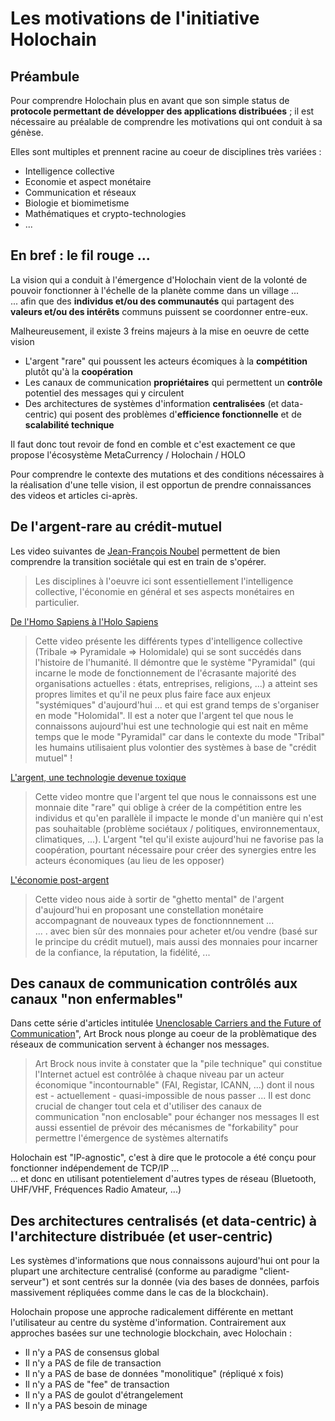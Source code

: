 # Les motivations de l'initiative Holochain

## Préambule
Pour comprendre Holochain plus en avant que son simple status de __protocole permettant de développer des applications distribuées__ ; il est nécessaire au préalable de comprendre les motivations qui ont conduit à sa génèse.

Elles sont multiples et prennent racine au coeur de disciplines très variées : 
* Intelligence collective
* Economie et aspect monétaire
* Communication et réseaux
* Biologie et biomimetisme
* Mathématiques et crypto-technologies
* ...


## En bref : le fil rouge ...
La vision qui a conduit à l'émergence d'Holochain vient de la volonté de pouvoir fonctionner à l'échelle de la planète comme dans un village ...    
... afin que des __individus et/ou des communautés__ qui partagent des __valeurs et/ou des intérêts__ communs puissent se coordonner entre-eux.

Malheureusement, il existe 3 freins majeurs à la mise en oeuvre de cette vision 
* L'argent "rare" qui poussent les acteurs écomiques à la __compétition__ plutôt qu'à la __coopération__
* Les canaux de communication __propriétaires__ qui permettent un __contrôle__ potentiel des messages qui y circulent
* Des architectures de systèmes d'information __centralisées__ (et data-centric) qui posent des problèmes d'__efficience fonctionnelle__ et de __scalabilité technique__

Il faut donc tout revoir de fond en comble et c'est exactement ce que propose l'écosystème MetaCurrency / Holochain / HOLO

Pour comprendre le contexte des mutations et des conditions nécessaires à la réalisation d'une telle vision, il est opportun de prendre connaissances des videos et articles ci-après.

## De l'argent-rare au crédit-mutuel

Les video suivantes de <a href="https://noubel.com/">Jean-François Noubel</a> permettent de bien comprendre la transition sociétale qui est en train de s'opérer.
> Les disciplines à l'oeuvre ici sont essentiellement l'intelligence collective, l'économie en général et ses aspects monétaires en particulier.


<a href="https://www.youtube.com/watch?v=un5PJkTGCoY">De l'Homo Sapiens à l'Holo Sapiens</a>
> Cette video présente les différents types d'intelligence collective (Tribale => Pyramidale => Holomidale) qui se sont succédés dans l'histoire de l'humanité. Il démontre que le système "Pyramidal" (qui incarne le mode de fonctionnement de l'écrasante majorité des organisations actuelles : états, entreprises, religions, ...) a atteint ses propres limites et qu'il ne peux plus faire face aux enjeux "systémiques" d'aujourd'hui ... et qui est grand temps de s'organiser en mode "Holomidal". 
> Il est a noter que l'argent tel que nous le connaissons aujourd'hui est une technologie qui est nait en même temps que le mode "Pyramidal" car dans le contexte du mode "Tribal" les humains utilisaient plus volontier des systèmes à base de "crédit mutuel" !

<a href="https://www.youtube.com/watch?v=6T2xgUCp9W0">L'argent, une technologie devenue toxique</a>
> Cette video montre que l'argent tel que nous le connaissons est une monnaie dite "rare" qui oblige à créer de la compétition entre les individus et qu'en parallèle il impacte le monde d'un manière qui n'est pas souhaitable (problème sociétaux / politiques, environnementaux, climatiques, ...).
> L'argent "tel qu'il existe aujourd'hui ne favorise pas la coopération, pourtant nécessaire pour créer des synergies entre les acteurs économiques (au lieu de les opposer)

<a href="https://www.youtube.com/watch?v=ihyrvBADlkI&list=PLMgJ9UQjGoTHDZp_PyOmALCy_hKpWWiql">L'économie post-argent</a> 
> Cette video nous aide à sortir de "ghetto mental" de l'argent d'aujourd'hui en proposant une constellation monétaire accompagnant de nouveaux types de fonctionnnement ...    
... . avec bien sûr des monnaies pour acheter et/ou vendre (basé sur le principe du crédit mutuel), mais aussi des monnaies pour incarner de la confiance, la réputation, la fidélité, ...


## Des canaux de communication contrôlés aux canaux "non enfermables"
Dans cette série d'articles intitulée <a href="https://medium.com/holochain/unenclosable-carriers-and-the-future-of-communication-4ac6045ac894">Unenclosable Carriers and the Future of Communication</a>", Art Brock nous plonge au coeur de la problèmatique des réseaux de communication servent à échanger nos messages.
> Art Brock nous invite à constater que la "pile technique" qui constitue l'Internet actuel est contrôlée à chaque niveau par un acteur économique "incontournable" (FAI, Registar, ICANN, ...) dont il nous est - actuellement - quasi-impossible de nous passer ... 
> Il est donc crucial de changer tout cela et d'utiliser des canaux de communication "non enclosable" pour échanger nos messages
> Il est aussi essentiel de prévoir des mécanismes de "forkability" pour permettre l'émergence de systèmes alternatifs

Holochain est "IP-agnostic", c'est à dire que le protocole a été conçu pour fonctionner indépendement de TCP/IP ...    
... et donc en utilisant potentielement d'autres types de réseau (Bluetooth, UHF/VHF, Fréquences Radio Amateur, ...)


## Des architectures centralisés (et data-centric) à l'architecture distribuée (et user-centric)
Les systèmes d'informations que nous connaissons aujourd'hui ont pour la plupart une architecture centralisé (conforme au paradigme "client-serveur") et sont centrés sur la donnée (via des bases de données, parfois massivement répliquées comme dans le cas de la blockchain).

Holochain propose une approche radicalement différente en mettant l'utilisateur au centre du système d'information.
Contrairement aux approches basées sur une technologie blockchain, avec Holochain :
* Il n'y a PAS de consensus global
* Il n'y a PAS de file de transaction 
* Il n'y a PAS de base de données "monolitique" (répliqué x fois)
* Il n'y a PAS de "fee" de transaction
* Il n'y a PAS de goulot d'étrangelement
* Il n'y a PAS besoin de minage


